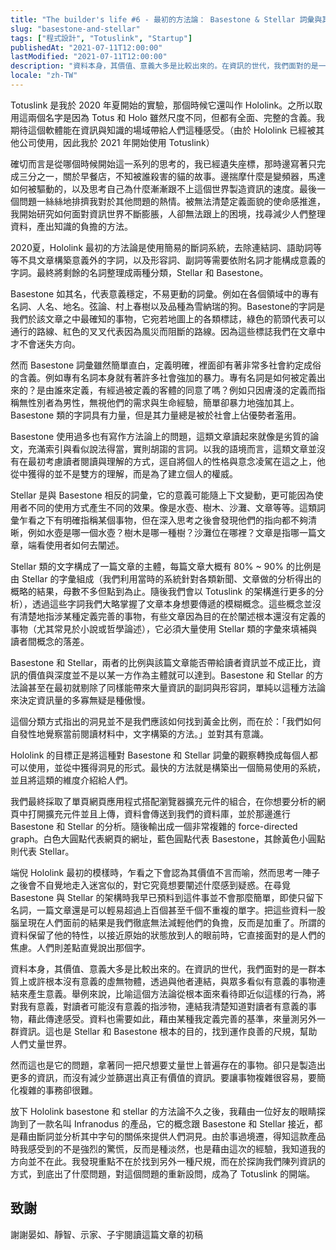 ```yaml
---
title: "The builder's life #6 - 最初的方法論： Basestone & Stellar 詞彙與其比例帶來的洞見"
slug: "basestone-and-stellar"
tags: ["程式設計", "Totuslink", "Startup"]
publishedAt: "2021-07-11T12:00:00"
lastModified: "2021-07-11T12:00:00"
description: "資料本身，其價值、意義大多是比較出來的。在資訊的世代，我們面對的是一群本質上或許根本沒有意義的虛無物體，透過與他者連結，與眾多看似有意義的事物連結來產生意義"
locale: "zh-TW"
---
```


Totuslink 是我於 2020 年夏開始的實驗，那個時候它還叫作 Hololink。之所以取用這兩個名字是因為 Totus 和 Holo 雖然尺度不同，但都有全面、完整的含義。我期待這個軟體能在資訊與知識的場域帶給人們這種感受。（由於 Hololink 已經被其他公司使用，因此我於 2021 年開始使用 Totuslink）

確切而言是從哪個時候開始這一系列的思考的，我已經遺失座標，那時邊寫著只完成三分之一，關於早餐店，不知被誰殺害的貓的故事。邊揣摩什麼是變頻器，馬達如何被驅動的，以及思考自己為什麼漸漸跟不上這個世界製造資訊的速度。最後一個問題一絲絲地排擠我對於其他問題的熱情。被無法清楚定義面貌的使命感推進，我開始研究如何面對資訊世界不斷膨脹，人卻無法跟上的困境，找尋減少人們整理資料，產出知識的負擔的方法。

2020夏，Hololink 最初的方法論是使用簡易的斷詞系統，去除連結詞、語助詞等等不具文章構築意義外的字詞，以及形容詞、副詞等需要依附名詞才能構成意義的字詞。最終將剩餘的名詞整理成兩種分類，Stellar 和 Basestone。

Basestone 如其名，代表意義穩定，不易更動的詞彙。例如在各個領域中的專有名詞、人名、地名。弦論、村上春樹以及品種為雪納瑞的狗。Basestone的字詞是我們於該文章之中最確知的事物，它宛若地圖上的各類標誌，綠色的箭頭代表可以通行的路線、紅色的叉叉代表因為風災而阻斷的路線。因為這些標誌我們在文章中才不會迷失方向。

然而 Basestone 詞彙雖然簡單直白，定義明確，裡面卻有著非常多社會約定成俗的含義。例如專有名詞本身就有著許多社會強加的暴力。專有名詞是如何被定義出來的？是由誰來定義，有經過被定義的客體的同意了嗎？例如只因膚淺的定義而指稱無性別者為男性，無視他們的需求與生命經驗，簡單卻暴力地強加其上。Basestone 類的字詞具有力量，但是其力量總是被於社會上佔優勢者濫用。

Basestone 使用過多也有寫作方法論上的問題，這類文章讀起來就像是劣質的論文，充滿索引與看似說法得當，實則胡謅的言詞。以我的語境而言，這類文章並沒有在最初考慮讀者閱讀與理解的方式，逕自將個人的性格與意念凌駕在這之上，他從中獲得的並不是雙方的理解，而是為了建立個人的權威。

Stellar 是與 Basestone 相反的詞彙，它的意義可能隨上下文變動，更可能因為使用者不同的使用方式產生不同的效果。像是水壺、樹木、沙灘、文章等等。這類詞彙乍看之下有明確指稱某個事物，但在深入思考之後會發現他們的指向都不夠清晰，例如水壺是哪一個水壺？樹木是哪一種樹？沙灘位在哪裡？文章是指哪一篇文章，端看使用者如何去闡述。

Stellar 類的文字構成了一篇文章的主體，每篇文章大概有 80% ~ 90% 的比例是由 Stellar 的字彙組成（我們利用當時的系統針對各類新聞、文章做的分析得出的概略的結果，母數不多但點到為止。隨後我們會以 Totuslink 的架構進行更多的分析），透過這些字詞我們大略掌握了文章本身想要傳遞的模糊概念。這些概念並沒有清楚地指涉某種定義完善的事物，有些文章因為目的在於闡述根本還沒有定義的事物（尤其常見於小說或哲學論述），它必須大量使用 Stellar 類的字彙來填補與讀者間概念的落差。

Basestone 和 Stellar，兩者的比例與該篇文章能否帶給讀者資訊並不成正比，資訊的價值與深度並不是以某一方作為主體就可以達到。Basestone 和 Stellar 的方法論甚至在最初就剔除了同樣能帶來大量資訊的副詞與形容詞，單純以這種方法論來決定資訊量的多寡無疑是種傲慢。

這個分類方式指出的洞見並不是我們應該如何找到黃金比例，而在於：「我們如何自發性地覺察當前閱讀材料中，文字構築的方法。」並對其有意識。

Hololink 的目標正是將這種對 Basestone 和 Stellar 詞彙的觀察轉換成每個人都可以使用，並從中獲得洞見的形式。最快的方法就是構築出一個簡易使用的系統，並且將這類的維度介紹給人們。

我們最終採取了單頁網頁應用程式搭配瀏覽器擴充元件的組合，在你想要分析的網頁中打開擴充元件並且上傳，資料會傳送到我們的資料庫，並於那邊進行 Basestone 和 Stellar 的分析。隨後輸出成一個非常複雜的 force-directed graph。白色大圓點代表網頁的網址，藍色圓點代表 Basestone，其餘黃色小圓點則代表 Stellar。


端倪 Hololink 最初的模樣時，乍看之下會認為其價值不言而喻，然而思考一陣子之後會不自覺地走入迷宮似的，對它究竟想要闡述什麼感到疑惑。在尋覓 Basestone 與 Stellar 的架構時我早已預料到這件事並不會那麼簡單，即使只留下名詞，一篇文章還是可以輕易超過上百個甚至千個不重複的單字。把這些資料一股腦呈現在人們面前的結果是我們徹底無法減輕他們的負擔，反而是加重了。所謂的資料保留了他的特性，以接近原始的狀態放到人的眼前時，它直接面對的是人們的焦慮。人們則差點直覺說出那個字。

資料本身，其價值、意義大多是比較出來的。在資訊的世代，我們面對的是一群本質上或許根本沒有意義的虛無物體，透過與他者連結，與眾多看似有意義的事物連結來產生意義。舉例來說，比喻這個方法論從根本面來看待即近似這樣的行為，將對我有意義，對讀者可能沒有意義的指涉物，連結我清楚知道對讀者有意義的事物，藉此傳達感受。資料也需要如此，藉由某種我定義完善的基準，來量測另外一群資訊。這也是 Stellar 和 Basestone 根本的目的，找到運作良善的尺規，幫助人們丈量世界。

然而這也是它的問題，拿著同一把尺想要丈量世上普遍存在的事物。卻只是製造出更多的資訊，而沒有減少並篩選出真正有價值的資訊。要讓事物複雜很容易，要簡化複雜的事務卻很難。

放下 Hololink basestone 和 stellar 的方法論不久之後，我藉由一位好友的眼睛探詢到了一款名叫 Infranodus 的產品，它的概念跟 Basestone 和 Stellar 接近，都是藉由斷詞並分析其中字句的關係來提供人們洞見。由於事過境遷，得知這款產品時我感受到的不是強烈的驚慌，反而是種淡然，也是藉由這次的經驗，我知道我的方向並不在此。我發現重點不在於找到另外一種尺規，而在於探詢我們陳列資訊的方式，到底出了什麼問題，對這個問題的重新設問，成為了 Totuslink 的開端。

## 致謝

謝謝晏如、靜智、示家、子宇閱讀這篇文章的初稿

